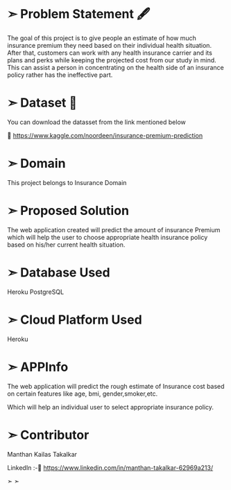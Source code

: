 # ➣ Problem Statement 🖋  
The goal of this project is to give people an estimate of how much insurance premium they
need based on their individual health situation. After that, customers can work with any
health insurance carrier and its plans and perks while keeping the projected cost from our
study in mind. This can assist a person in concentrating on the health side of an insurance
policy rather has the ineffective part.
#
# ➣ Dataset 📂 
You can download the datasset from the link mentioned below

🔗 https://www.kaggle.com/noordeen/insurance-premium-prediction
#
# ➣ Domain
This project belongs to Insurance Domain
#
# ➣ Proposed Solution 
The web application created will predict the amount of insurance Premium which will help
the user to choose appropriate health insurance policy based on his/her current health
situation.
#
# ➣ Database Used
Heroku PostgreSQL
#
# ➣ Cloud Platform Used
Heroku
#
# ➣ APPInfo
The web application will predict the rough estimate of Insurance cost based on certain features like age, bmi, gender,smoker,etc.

Which will help an individual user to select appropriate insurance policy.
#
# ➣ Contributor
Manthan Kailas Takalkar

LinkedIn :-🔗 https://www.linkedin.com/in/manthan-takalkar-62969a213/

➣
➣

